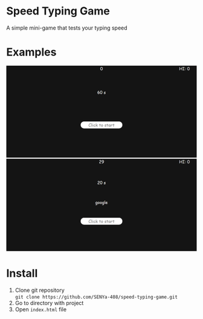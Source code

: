 # Speed Typing Game

A simple mini-game that tests your typing speed 

# Examples

![0-example](https://raw.githubusercontent.com/SENYa-408/speed-typing-game/main/readme-imgs/example-0.png)
![1-example](https://raw.githubusercontent.com/SENYa-408/speed-typing-game/main/readme-imgs/example-1.png)

# Install

1. Clone git repository  
   `git clone https://github.com/SENYa-408/speed-typing-game.git`
2. Go to directory with project
3. Open `index.html` file
